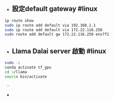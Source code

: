 - 設定default gateway #linux
	 - 
```bash 
ip route show
sudo ip route add default via 192.168.1.1
sudo ip route add default via 172.22.116.250
sudo route add default gw 172.22.116.250 ens7f2

```

- Llama Dalai server 啟動 #linux
	 - 
``` bash 
sudo -i
conda activate tf_gpu
cd ~/llama
source bin/activate

```

	 - 

- 
